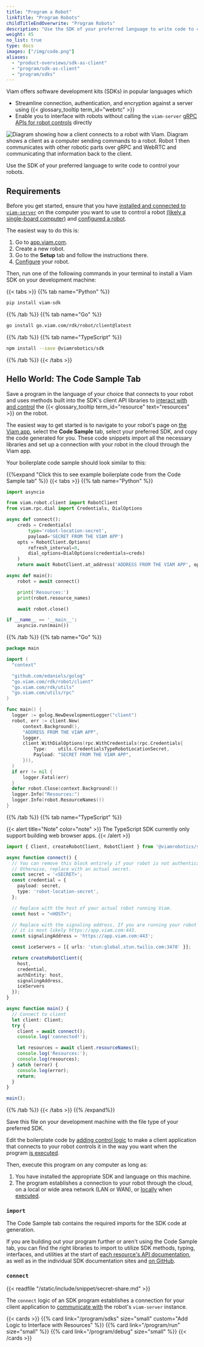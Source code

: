```yaml
---
title: "Program a Robot"
linkTitle: "Program Robots"
childTitleEndOverwrite: "Program Robots"
description: "Use the SDK of your preferred language to write code to control your robots."
weight: 45
no_list: true
type: docs
images: ["/img/code.png"]
aliases:
  - "product-overviews/sdk-as-client"
  - "program/sdk-as-client"
  - "program/sdks"
---
```


Viam offers software development kits (SDKs) in popular languages which

- Streamline connection, authentication, and encryption against a server using {{< glossary_tooltip term_id="webrtc" >}}
- Enable you to interface with robots without calling the `viam-server` [gRPC APIs for robot controls](https://github.com/viamrobotics/api) directly

![Diagram showing how a client connects to a robot with Viam. Diagram shows a client as a computer sending commands to a robot. Robot 1 then communicates with other robotic parts over gRPC and WebRTC and communicating that information back to the client.](img/sdks/robot-client.png)

Use the SDK of your preferred language to write code to control your robots.

## Requirements

Before you get started, ensure that you have [installed and connected to `viam-server`](/installation/) on the computer you want to use to control a robot [(likely a single-board computer)](/components/board/#configuration) and [configured a robot](/configuration/#local-setup).

The easiest way to do this is:

1. Go to [app.viam.com](https://app.viam.com/).
2. Create a new robot.
3. Go to the **Setup** tab and follow the instructions there.
4. [Configure](../../manage/configuration) your robot.

Then, run one of the following commands in your terminal to install a Viam SDK on your development machine:

{{< tabs >}}
{{% tab name="Python" %}}

```sh {id="terminal-prompt" class="command-line" data-prompt="$"}
pip install viam-sdk
```

{{% /tab %}}
{{% tab name="Go" %}}

```sh {id="terminal-prompt" class="command-line" data-prompt="$"}
go install go.viam.com/rdk/robot/client@latest
```

{{% /tab %}}
{{% tab name="TypeScript" %}}

```sh {id="terminal-prompt" class="command-line" data-prompt="$"}
npm install --save @viamrobotics/sdk
```

{{% /tab %}}
{{< /tabs >}}

## Hello World: The Code Sample Tab

Save a program in the language of your choice that connects to your robot and uses methods built into the SDK's client API libraries to [interact with and control](/program/write/) the {{< glossary_tooltip term_id="resource" text="resources" >}} on the robot.

The easiest way to get started is to navigate to your robot's page on [the Viam app](https://app.viam.com/robots), select the **Code Sample** tab, select your preferred SDK, and copy the code generated for you.
These code snippets import all the necessary libraries and set up a connection with your robot in the cloud through the Viam app.

Your boilerplate code sample should look similar to this:

{{%expand "Click this to see example boilerplate code from the Code Sample tab" %}}
{{< tabs >}}
{{% tab name="Python" %}}

```python {class="line-numbers linkable-line-numbers"}
import asyncio

from viam.robot.client import RobotClient
from viam.rpc.dial import Credentials, DialOptions

async def connect():
    creds = Credentials(
        type='robot-location-secret',
        payload='SECRET FROM THE VIAM APP')
    opts = RobotClient.Options(
        refresh_interval=0,
        dial_options=DialOptions(credentials=creds)
    )
    return await RobotClient.at_address('ADDRESS FROM THE VIAM APP', opts)

async def main():
    robot = await connect()

    print('Resources:')
    print(robot.resource_names)

    await robot.close()

if __name__ == '__main__':
    asyncio.run(main())
```

{{% /tab %}}
{{% tab name="Go" %}}

```go {class="line-numbers linkable-line-numbers"}
package main

import (
  "context"

  "github.com/edaniels/golog"
  "go.viam.com/rdk/robot/client"
  "go.viam.com/rdk/utils"
  "go.viam.com/utils/rpc"
)

func main() {
  logger := golog.NewDevelopmentLogger("client")
  robot, err := client.New(
      context.Background(),
      "ADDRESS FROM THE VIAM APP",
      logger,
      client.WithDialOptions(rpc.WithCredentials(rpc.Credentials{
          Type:    utils.CredentialsTypeRobotLocationSecret,
          Payload: "SECRET FROM THE VIAM APP",
      })),
  )
  if err != nil {
      logger.Fatal(err)
  }
  defer robot.Close(context.Background())
  logger.Info("Resources:")
  logger.Info(robot.ResourceNames())
}
```

{{% /tab %}}
{{% tab name="TypeScript" %}}

{{< alert title="Note" color="note" >}}
The TypeScript SDK currently only support building web browser apps.
{{< /alert >}}

```ts {class="line-numbers linkable-line-numbers"}
import { Client, createRobotClient, RobotClient } from '@viamrobotics/sdk';

async function connect() {
  // You can remove this block entirely if your robot is not authenticated.
  // Otherwise, replace with an actual secret.
  const secret = '<SECRET>';
  const credential = {
    payload: secret,
    type: 'robot-location-secret',
  };

  // Replace with the host of your actual robot running Viam.
  const host = "<HOST>";

  // Replace with the signaling address. If you are running your robot on Viam,
  // it is most likely https://app.viam.com:443.
  const signalingAddress = 'https://app.viam.com:443';

  const iceServers = [{ urls: 'stun:global.stun.twilio.com:3478' }];

  return createRobotClient({
    host,
    credential,
    authEntity: host,
    signalingAddress,
    iceServers
  });
}

async function main() {
  // Connect to client
  let client: Client;
  try {
    client = await connect();
    console.log('connected!');

    let resources = await client.resourceNames();
    console.log('Resources:');
    console.log(resources);
  } catch (error) {
    console.log(error);
    return;
  }
}

main();
```

{{% /tab %}}
{{< /tabs >}}
{{% /expand%}}

Save this file on your development machine with the file type of your preferred SDK.

Edit the boilerplate code by [adding control logic](/program/write/) to make a client application that connects to your robot controls it in the way you want when the program [is executed](/program/run/).

Then, execute this program on any computer as long as:

1. You have installed the appropriate SDK and language on this machine.
2. The program establishes a connection to your robot through the cloud, on a local or wide area network (LAN or WAN), or [locally](/program/run/#run-code-locally) when [executed](/program/run).

### `import`

The Code Sample tab contains the required imports for the SDK code at generation.

If you are building out your program further or aren't using the Code Sample tab, you can find the right libraries to import to utilize SDK methods, typing, interfaces, and utilities at the start of [each resource's API documentation](/program/write/resource-apis/), as well as in the individual SDK documentation sites and [on GitHub](https://github.com/viamrobotics/rdk).

### `connect`

{{< readfile "/static/include/snippet/secret-share.md" >}}

The `connect` logic of an SDK program establishes a connection for your client application to [communicate with](/internals/robot-to-robot-comms/) the robot's `viam-server` instance.

<!-- ### `main()`
  
- (THIS LANGUAGE IS PYTHON SPECIFIC, WILL NEED TO ADJUST FOR DIFFERENT TABS) In the main() function of your code, as shown in the above Code Sample, you must ...
- Next step add control logic in the main -->

{{< cards >}}
    {{% card link="/program/sdks" size="small" custom="Add Logic to Interface with Resources" %}}
    {{% card link="/program/run" size="small" %}}
    {{% card link="/program/debug" size="small" %}}
{{< /cards >}}
